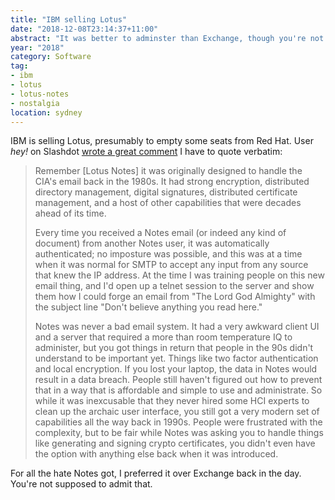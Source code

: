 ```yaml
---
title: "IBM selling Lotus"
date: "2018-12-08T23:14:37+11:00"
abstract: "It was better to adminster than Exchange, though you're not supposed to admit that."
year: "2018"
category: Software
tag:
- ibm
- lotus
- lotus-notes
- nostalgia
location: sydney
---
```

IBM is selling Lotus, presumably to empty some seats from Red Hat. User *hey!* on Slashdot [wrote a great comment] I have to quote verbatim:

> Remember [Lotus Notes] it was originally designed to handle the CIA's email back in the 1980s. It had strong encryption, distributed directory management, digital signatures, distributed certificate management, and a host of other capabilities that were decades ahead of its time.
>
> Every time you received a Notes email (or indeed any kind of document) from another Notes user, it was automatically authenticated; no imposture was possible, and this was at a time when it was normal for SMTP to accept any input from any source that knew the IP address. At the time I was training people on this new email thing, and I'd open up a telnet session to the server and show them how I could forge an email from "The Lord God Almighty" with the subject line "Don't believe anything you read here."
> 
> Notes was never a bad email system. It had a very awkward client UI and a server that required a more than room temperature IQ to administer, but you got things in return that people in the 90s didn't understand to be important yet. Things like two factor authentication and local encryption. If you lost your laptop, the data in Notes would result in a data breach. People still haven't figured out how to prevent that in a way that is affordable and simple to use and administrate. So while it was inexcusable that they never hired some HCI experts to clean up the archaic user interface, you still got a very modern set of capabilities all the way back in 1990s. People were frustrated with the complexity, but to be fair while Notes was asking you to handle things like generating and signing crypto certificates, you didn't even have the option with anything else back when it was introduced.

For all the hate Notes got, I preferred it over Exchange back in the day. You're not supposed to admit that.

[wrote a great comment]: https://tech.slashdot.org/comments.pl?sid=13021982&cid=57769112

